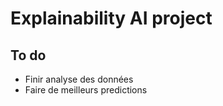 # Explainability AI project

## To do 
- Finir analyse des données
- Faire de meilleurs predictions

